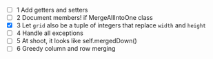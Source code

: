 - [ ] 1 Add getters and setters
- [ ] 2 Document members! if MergeAllIntoOne class
- [x] 3 Let `grid` also be a tuple of integers that replace `width` and `height`
- [ ] 4 Handle all exceptions
- [ ] 5 At shoot, it looks like self.mergedDown()
- [ ] 6 Greedy column and row merging
